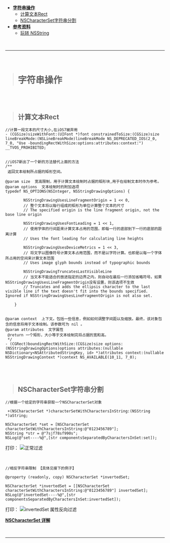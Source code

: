 > <h2 id=""></h2>
- [**字符串操作**](#字符串操作)
	- [计算文本Rect](#计算文本Rect)
	- [NSCharacterSet字符串分割](#NSCharacterSet字符串分割)
- [**参考资料**](#参考资料)
	- [玩转 NSString](https://www.jianshu.com/p/d3f343b71cc2)


<br/>

***
<br/>

> <h1 id="字符串操作">字符串操作</h1>

<br/>
<br/>

> <h2 id="计算文本Rect">计算文本Rect</h2>

```
//计算一段文本的尺寸大小,在iOS7被弃用
- (CGSize)sizeWithFont:(UIFont *)font constrainedToSize:(CGSize)size lineBreakMode:(NSLineBreakMode)lineBreakMode NS_DEPRECATED_IOS(2_0, 7_0, "Use -boundingRectWithSize:options:attributes:context:") __TVOS_PROHIBITED;


//iOS7新出了一个新的方法替代上面的方法
/**
 返回文本绘制所占据的矩形空间。

@param size  宽高限制，用于计算文本绘制时占据的矩形块,用于在绘制文本时作为参考。
@param options  文本绘制时的附加选项
typedef NS_OPTIONS(NSInteger, NSStringDrawingOptions) {
        
        NSStringDrawingUsesLineFragmentOrigin = 1 << 0,
        // 整个文本将以每行组成的矩形为单位计算整个文本的尺寸
        // The specified origin is the line fragment origin, not the base line origin
        
        NSStringDrawingUsesFontLeading = 1 << 1,
        // 使用字体的行间距来计算文本占用的范围，即每一行的底部到下一行的底部的距离计算
        // Uses the font leading for calculating line heights
        
        NSStringDrawingUsesDeviceMetrics = 1 << 3,
        // 将文字以图像符号计算文本占用范围，而不是以字符计算。也即是以每一个字体所占用的空间来计算文本范围
        // Uses image glyph bounds instead of typographic bounds
        
        NSStringDrawingTruncatesLastVisibleLine
        // 当文本不能适合的放进指定的边界之内，则自动在最后一行添加省略符号。如果NSStringDrawingUsesLineFragmentOrigin没有设置，则该选项不生效
        // Truncates and adds the ellipsis character to the last visible line if the text doesn't fit into the bounds specified. Ignored if NSStringDrawingUsesLineFragmentOrigin is not also set.
        
    }


@param context  上下文。包括一些信息，例如如何调整字间距以及缩放。最终，该对象包含的信息将用于文本绘制。该参数可为 nil 。
@param attributes  文字属性
 @return 一个矩形，大小等于文本绘制完将占据的宽和高。
 */
- (CGRect)boundingRectWithSize:(CGSize)size options:(NSStringDrawingOptions)options attributes:(nullable NSDictionary<NSAttributedStringKey, id> *)attributes context:(nullable NSStringDrawingContext *)context NS_AVAILABLE(10_11, 7_0);
```


<br/>
<br/>

><h2 id='NSCharacterSet字符串分割'>NSCharacterSet字符串分割</h2> 

`//根据一个给定的字符串获取一个NSCharacterSet对象`

` +(NSCharacterSet *)characterSetWithCharactersInString:(NSString *)aString;`

```
NSCharacterSet *set = [NSCharacterSet characterSetWithCharactersInString:@"0123456789"];
NSString *str = @"7sjf78sf990s";
NSLog(@"set----%@",[str componentsSeparatedByCharactersInSet:set]);  
```

打印：
![正常过滤](https://upload-images.jianshu.io/upload_images/2959789-289fca2e6d87dac1.png?imageMogr2/auto-orient/strip%7CimageView2/2/w/1240)


<br/>

`//相反字符串限制 【具体见接下的例子】`

`@property (readonly, copy) NSCharacterSet *invertedSet;`

```
NSCharacterSet *invertedSet = [[NSCharacterSet characterSetWithCharactersInString:@"0123456789"] invertedSet];
NSLog(@"invertedSet----%@",[str componentsSeparatedByCharactersInSet:invertedSet]);
```

打印：
![invertedSet 属性反向过滤](https://upload-images.jianshu.io/upload_images/2959789-698ac3d395836325.png?imageMogr2/auto-orient/strip%7CimageView2/2/w/1240)


**[NSCharacterSet 详解](https://www.zybuluo.com/chinese-ppmt/note/609656)**




<br/>

***
<br/>


